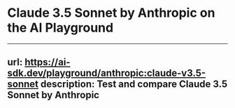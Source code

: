 # Claude 3.5 Sonnet by Anthropic on the AI Playground


---
url: https://ai-sdk.dev/playground/anthropic:claude-v3.5-sonnet
description: Test and compare Claude 3.5 Sonnet by Anthropic
---
